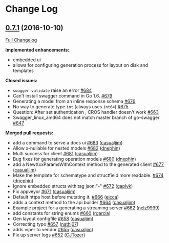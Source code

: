 # Change Log

## [0.7.1](https://github.com/go-swagger/go-swagger/tree/0.7.1) (2016-10-10)
[Full Changelog](https://github.com/go-swagger/go-swagger/compare/0.6.0...0.7.1)

**Implemented enhancements:**

- embedded ui
- allows for configuring generation process for layout on disk and templates

**Closed issues:**

- `swagger validate` raise an error [\#684](https://github.com/go-swagger/go-swagger/issues/684)
- Can't install swagger command in Go 1.6. [\#679](https://github.com/go-swagger/go-swagger/issues/679)
- Generating a model from an inline response schema [\#676](https://github.com/go-swagger/go-swagger/issues/676)
- No way to generate type `int` \(always uses `int64`\) [\#675](https://github.com/go-swagger/go-swagger/issues/675)
- Question: After set authentication , CROS handler doesn't work [\#663](https://github.com/go-swagger/go-swagger/issues/663)
- Swagger\_linux\_amd64 does not match master branch of go-swagger [\#647](https://github.com/go-swagger/go-swagger/issues/647)

**Merged pull requests:**

- add a command to serve a docs ui [\#683](https://github.com/go-swagger/go-swagger/pull/683) ([casualjim](https://github.com/casualjim))
- Allow x-nullable for nested models [\#682](https://github.com/go-swagger/go-swagger/pull/682) ([dnephin](https://github.com/dnephin))
- Multi success for client [\#681](https://github.com/go-swagger/go-swagger/pull/681) ([casualjim](https://github.com/casualjim))
- Bug fixes for generating operation models [\#680](https://github.com/go-swagger/go-swagger/pull/680) ([dnephin](https://github.com/dnephin))
- add a NewXxxParamsWithContext method to the generated client [\#677](https://github.com/go-swagger/go-swagger/pull/677) ([casualjim](https://github.com/casualjim))
- Make the template for schematype and structfield  more readable. [\#674](https://github.com/go-swagger/go-swagger/pull/674) ([dnephin](https://github.com/dnephin))
- Ignore embedded structs with tag json:"-" [\#672](https://github.com/go-swagger/go-swagger/pull/672) ([gaplyk](https://github.com/gaplyk))
- Fix appveyor [\#671](https://github.com/go-swagger/go-swagger/pull/671) ([casualjim](https://github.com/casualjim))
- Default https host before mutating it. [\#666](https://github.com/go-swagger/go-swagger/pull/666) ([eicca](https://github.com/eicca))
- adds a context method to the api builder [\#664](https://github.com/go-swagger/go-swagger/pull/664) ([casualjim](https://github.com/casualjim))
- Example project for a generating a streaming server [\#662](https://github.com/go-swagger/go-swagger/pull/662) ([nelz9999](https://github.com/nelz9999))
- add constants for string enums [\#660](https://github.com/go-swagger/go-swagger/pull/660) ([rgarcia](https://github.com/rgarcia))
- Gen layout configfile [\#658](https://github.com/go-swagger/go-swagger/pull/658) ([casualjim](https://github.com/casualjim))
- Correcting typo [\#657](https://github.com/go-swagger/go-swagger/pull/657) ([nathj07](https://github.com/nathj07))
- adds viper to vendor [\#655](https://github.com/go-swagger/go-swagger/pull/655) ([casualjim](https://github.com/casualjim))
- Fix up server logs [\#652](https://github.com/go-swagger/go-swagger/pull/652) ([CJTozer](https://github.com/CJTozer))

